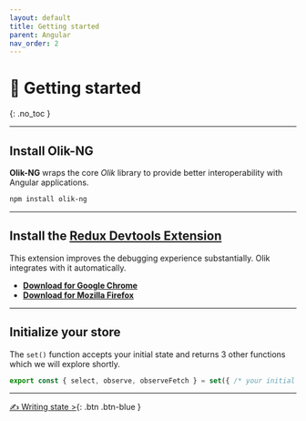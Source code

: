 ```yaml
---
layout: default
title: Getting started
parent: Angular
nav_order: 2
---
```


# 🎨 Getting started
{: .no_toc }

---

## Install Olik-NG
**Olik-NG** wraps the core *Olik* library to provide better interoperability with Angular applications.
```bash
npm install olik-ng
```
---

## Install the [Redux Devtools Extension](https://github.com/zalmoxisus/redux-devtools-extension)
This extension improves the debugging experience substantially. Olik integrates with it automatically.
 * **[Download for Google Chrome](https://chrome.google.com/webstore/detail/redux-devtools/lmhkpmbekcpmknklioeibfkpmmfibljd?hl=en)**  
 * **[Download for Mozilla Firefox](https://addons.mozilla.org/en-US/firefox/addon/reduxdevtools/)**  

---

## Initialize your store
The `set()` function accepts your initial state and returns 3 other functions which we will explore shortly.
```ts
export const { select, observe, observeFetch } = set({ /* your initial state */ });
```

---

[✍️ Writing state >](../writing-state){: .btn .btn-blue }